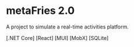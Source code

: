 # metaFries 2.0
A project to simulate a real-time activities platform.

[.NET Core] [React] [MUI] [MobX] [SQLite]
